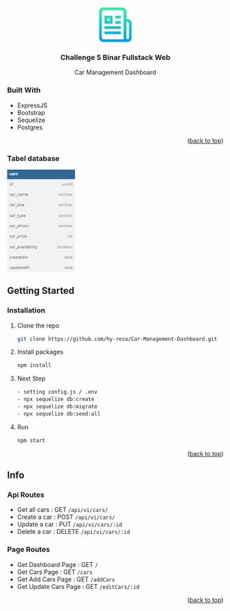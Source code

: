<div id="top"></div>

<br />
<div align="center">
    <img src="views/assets/doc/logo_rm.png" alt="Logo" width="80" height="80">
  </a>

  <h3 align="center">Challenge 5 Binar Fullstack Web</h3>

  <p align="center">Car Management Dashboard</p>
</div>

<!-- ABOUT THE PROJECT -->


### Built With

- ExpressJS
- Bootstrap
- Sequelize
- Postgres

<p align="right">(<a href="#top">back to top</a>)</p>

### Tabel database

![erd](./views/assets/doc/db.png)



## Getting Started

### Installation

1. Clone the repo
   ```sh
   git clone https://github.com/hy-reza/Car-Management-Dashboard.git
   ```
2. Install packages
   ```sh
   npm install
   ```
3. Next Step

   ```sh
   - setting config.js / .env
   - npx sequelize db:create
   - npx sequelize db:migrate
   - npx sequelize db:seed:all
   ```

4. Run
   ```sh
   npm start
   ```

<p align="right">(<a href="#top">back to top</a>)</p>

## Info

### Api Routes
- Get all cars : GET <code>/api/vi/cars/</code>
- Create a car : POST <code>/api/vi/cars/</code>
- Update a car : PUT <code>/api/vi/cars/:id</code>
- Delete a car : DELETE <code>/api/vi/cars/:id</code>

### Page Routes
- Get Dashboard Page : GET <code>/</code>
- Get Cars Page      : GET <code>/cars</code>
- Get Add Cars Page  : GET <code>/addCars</code>
- Get Update Cars Page : GET <code>/editCars/:id</code>

<p align="right">(<a href="#top">back to top</a>)</p>
